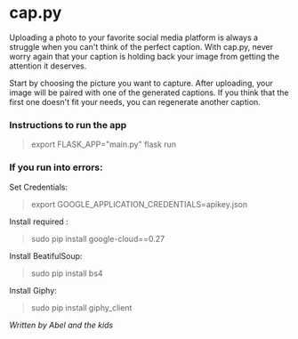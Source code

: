 # cap.py
Uploading a photo to your favorite social media platform is always a struggle when you can't think of the perfect caption. With cap.py, never worry again that your caption is holding back your image from getting the attention it deserves. 

Start by choosing the picture you want to capture. 
After uploading, your image will be paired with one of the generated captions. If you think that the first one doesn't fit your needs, you can regenerate another caption.

### Instructions to run the app
> export FLASK_APP="main.py"
> flask run

### If you run into errors:
Set Credentials:
> export GOOGLE_APPLICATION_CREDENTIALS=apikey.json  

Install required :
> sudo pip install google-cloud==0.27  

Install BeatifulSoup:
> sudo pip install bs4

Install Giphy:
> sudo pip install giphy_client

_Written by Abel and the kids_